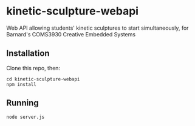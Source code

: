 # kinetic-sculpture-webapi
Web API allowing students' kinetic sculptures to start simultaneously, for Barnard's COMS3930 Creative Embedded Systems

## Installation
Clone this repo, then:

```
cd kinetic-sculpture-webapi
npm install
```

## Running

```
node server.js
```

